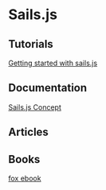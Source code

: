 # Sails.js

## Tutorials

[Getting started with sails.js](https://riptutorial.com/en/sails-js)

## Documentation

[Sails.js Concept](https://sailsjs.com/documentation/concepts)

## Articles

## Books

[fox ebook](https://www.foxebook.net/sails-js-in-action/)
